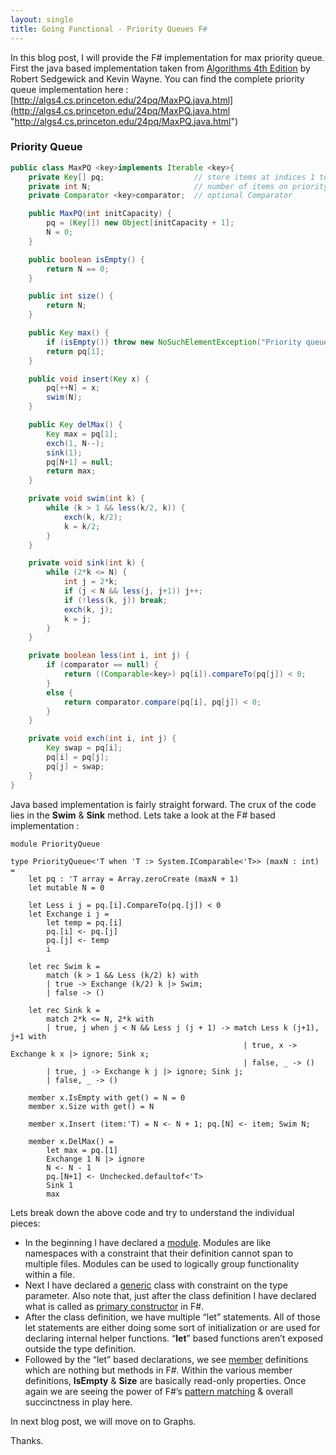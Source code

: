 ```yaml
---
layout: single
title: Going Functional - Priority Queues F#
---
```

In this blog post, I will provide the F# implementation for max priority queue. First the java based implementation taken from [Algorithms 4th Edition](http://algs4.cs.princeton.edu/home/) by Robert Sedgewick and Kevin Wayne. You can find the complete priority queue implementation here : [http://algs4.cs.princeton.edu/24pq/MaxPQ.java.html](http://algs4.cs.princeton.edu/24pq/MaxPQ.java.html "http://algs4.cs.princeton.edu/24pq/MaxPQ.java.html")

### Priority Queue

```java
public class MaxPQ <key>implements Iterable <key>{  
    private Key[] pq;                    // store items at indices 1 to N  
    private int N;                       // number of items on priority queue  
    private Comparator <key>comparator;  // optional Comparator  

    public MaxPQ(int initCapacity) {  
        pq = (Key[]) new Object[initCapacity + 1];  
        N = 0;  
    }  

    public boolean isEmpty() {  
        return N == 0;  
    }  

    public int size() {  
        return N;  
    }  

    public Key max() {  
        if (isEmpty()) throw new NoSuchElementException("Priority queue underflow");  
        return pq[1];  
    }  

    public void insert(Key x) {  
        pq[++N] = x;  
        swim(N);  
    }  

    public Key delMax() {  
        Key max = pq[1];  
        exch(1, N--);  
        sink(1);  
        pq[N+1] = null;    
        return max;  
    }  

    private void swim(int k) {  
        while (k > 1 && less(k/2, k)) {  
            exch(k, k/2);  
            k = k/2;  
        }  
    }  

    private void sink(int k) {  
        while (2*k <= N) {  
            int j = 2*k;  
            if (j < N && less(j, j+1)) j++;  
            if (!less(k, j)) break;  
            exch(k, j);  
            k = j;  
        }  
    }  

    private boolean less(int i, int j) {  
        if (comparator == null) {  
            return ((Comparable<key>) pq[i]).compareTo(pq[j]) < 0;  
        }  
        else {  
            return comparator.compare(pq[i], pq[j]) < 0;  
        }  
    }  

    private void exch(int i, int j) {  
        Key swap = pq[i];  
        pq[i] = pq[j];  
        pq[j] = swap;  
    }  
}
```

Java based implementation is fairly straight forward. The crux of the code lies in the **Swim** & **Sink** method. Lets take a look at the F# based implementation :

```
module PriorityQueue  

type PriorityQueue<'T when 'T :> System.IComparable<'T>> (maxN : int) =  
    let pq : 'T array = Array.zeroCreate (maxN + 1)  
    let mutable N = 0  

    let Less i j = pq.[i].CompareTo(pq.[j]) < 0  
    let Exchange i j =   
        let temp = pq.[i]  
        pq.[i] <- pq.[j]  
        pq.[j] <- temp  
        i  

    let rec Swim k =  
        match (k > 1 && Less (k/2) k) with  
        | true -> Exchange (k/2) k |> Swim;  
        | false -> ()  

    let rec Sink k =  
        match 2*k <= N, 2*k with  
        | true, j when j < N && Less j (j + 1) -> match Less k (j+1), j+1 with  
                                                    | true, x -> Exchange k x |> ignore; Sink x;  
                                                    | false, _ -> ()  
        | true, j -> Exchange k j |> ignore; Sink j;  
        | false, _ -> ()  

    member x.IsEmpty with get() = N = 0  
    member x.Size with get() = N  

    member x.Insert (item:'T) = N <- N + 1; pq.[N] <- item; Swim N;  

    member x.DelMax() =  
        let max = pq.[1]  
        Exchange 1 N |> ignore  
        N <- N - 1  
        pq.[N+1] <- Unchecked.defaultof<'T>  
        Sink 1  
        max  
```

Lets break down the above code and try to understand the individual pieces:

*   In the beginning I have declared a [module](https://msdn.microsoft.com/en-us/library/dd233221.aspx). Modules are like namespaces with a constraint that their definition cannot span to multiple files. Modules can be used to logically group functionality within a file.
*   Next I have declared a [generic](https://msdn.microsoft.com/en-us/library/dd233215.aspx) class with constraint on the type parameter. Also note that, just after the class definition I have declared what is called as [primary constructor](https://msdn.microsoft.com/en-us/library/dd233192.aspx) in F#.
*   After the class definition, we have multiple “let” statements. All of those let statements are either doing some sort of initialization or are used for declaring internal helper functions. “**let**” based functions aren’t exposed outside the type definition.
*   Followed by the “let” based declarations, we see [member](https://msdn.microsoft.com/en-us/library/dd233244.aspx) definitions which are nothing but methods in F#. Within the various member definitions, **IsEmpty** & **Size** are basically read-only properties. Once again we are seeing the power of F#’s [pattern matching](https://msdn.microsoft.com/en-us/library/dd547125.aspx) & overall succinctness in play here.

In next blog post, we will move on to Graphs.

Thanks.